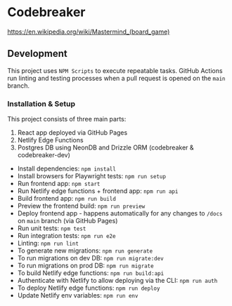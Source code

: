 # Codebreaker

https://en.wikipedia.org/wiki/Mastermind_(board_game)

## Development

This project uses `NPM Scripts` to execute repeatable tasks. GitHub Actions run linting and testing processes when a pull request is opened on the `main` branch.

### Installation & Setup

This project consists of three main parts:

1. React app deployed via GitHub Pages
2. Netlify Edge Functions
3. Postgres DB using NeonDB and Drizzle ORM (codebreaker & codebreaker-dev)

- Install dependencies: `npm install`
- Install browsers for Playwright tests: `npm run setup`
- Run frontend app: `npm start`
- Run Netlify edge functions + frontend app: `npm run api`
- Build frontend app: `npm run build`
- Preview the frontend build: `npm run preview`
- Deploy frontend app - happens automatically for any changes to `/docs` on `main` branch (via GitHub Pages)
- Run unit tests: `npm test`
- Run integration tests: `npm run e2e`
- Linting: `npm run lint`
- To generate new migrations: `npm run generate`
- To run migrations on dev DB: `npm run migrate:dev`
- To run migrations on prod DB: `npm run migrate`
- To build Netlify edge functions: `npm run build:api`
- Authenticate with Netlify to allow deploying via the CLI: `npm run auth`
- To deploy Netlify edge functions: `npm run deploy`
- Update Netlify env variables: `npm run env`
